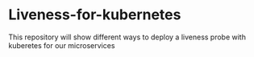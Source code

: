 # Liveness-for-kubernetes
This repository will show different ways to deploy a liveness probe with kuberetes for our microservices

